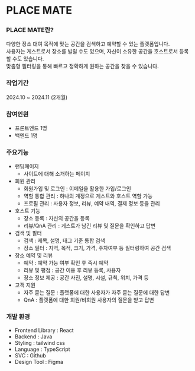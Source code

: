 # PLACE MATE

### PLACE MATE란?
다양한 장소 대여 목적에 맞는 공간을 검색하고 예약할 수 있는 플랫폼입니다.  
사용자는 게스트로서 장소를 빌릴 수도 있으며, 자신이 소유한 공간을 호스트로서 등록할 수도 있습니다.  
맞춤형 필터링을 통해 빠르고 정확하게 원하는 공간을 찾을 수 있습니다.

### 작업기간
2024.10 ~ 2024.11 (2개월)

### 참여인원
- 프론트엔드 1명
- 백엔드 1명

### 주요기능
- 랜딩페이지
    - 사이트에 대해 소개하는 페이지
- 회원 관리
    - 회원가입 및 로그인 : 이메일을 활용한 가입/로그인
    - 역할 통합 관리 : 하나의 계정으로 게스트와 호스트 역할 가능
    - 프로필 관리 : 사용자 정보, 리뷰, 예약 내역, 결제 정보 등을 관리
- 호스트 기능
    - 장소 등록 : 자신의 공간을 등록
    - 리뷰/QnA 관리 : 게스트가 남긴 리뷰 및 질문을 확인하고 답변
- 검색 및 필터
    - 검색 : 제목, 설명, 태그 기준 통합 검색
    - 장소 필터 : 지역, 목적, 크기, 가격, 주차여부 등 필터링하여 공간 검색
- 장소 예약 및 리뷰
    - 예약 : 예약 가능 여부 확인 후 즉시 예약
    - 리뷰 및 평점 : 공간 이용 후 리뷰 등록, 사용자
    - 장소 정보 제공 : 공간 사진, 설명, 시설, 규칙, 위치, 가격 등
- 고객 지원
    - 자주 묻는 질문 : 플랫폼에 대한 사용자가 자주 묻는 질문에 대한 답변
    - QnA : 플랫폼에 대한 회원/비회원 사용자의 질문을 받고 답변



### 개발 환경
- Frontend Library : React
- Backend : Java 
- Styling : tailwind css
- Language : TypeScript
- SVC : Github
- Design Tool : Figma

